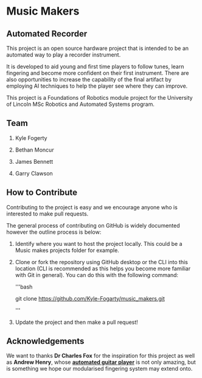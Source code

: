 # Music Makers

## Automated Recorder

This project is an open source hardware project that is intended to be an automated way to play a recorder instrument. 

It is developed to aid young and first time players to follow tunes, learn fingering and become more confident on their first instrument. There are also opportunities to increase the capability of the final artifact by employing AI techniques to help the player see where they can improve.

This project is a Foundations of Robotics module project for the University of Lincoln MSc Robotics and Automated Systems program.


## Team

1. Kyle Fogerty

1. Bethan Moncur

1. James Bennett

1. Garry Clawson


## How to Contribute

Contributing to the project is easy and we encourage anyone who is interested to make pull requests. 

The general process of contributing on GitHub is widely documented however the outline process is below:

1. Identify where you want to host the project locally. This could be a Music makes projects folder for example. 


1. Clone or fork the repository using GitHub desktop or the CLI into this location (CLI is recommended as this helps you become more familiar with Git in general). You can do this with the following command:

	'''bash

	git clone https://github.com/Kyle-Fogarty/music_makers.git

	'''


1. Update the project and then make a pull request!



## Acknowledgements

We want to thanks <b>Dr Charles Fox</b> for the inspiration for this project as well as <b>Andrew Henry</b>, whose <b><a href="https://gitlab.com/Andrew_Henry/automated-guitar">automated guitar player</a></b> is not only amazing, but is something we hope our modularised fingering system may extend onto. 



